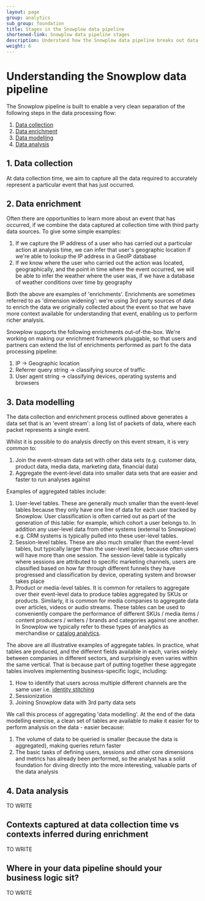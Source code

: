 ```yaml
---
layout: page
group: analytics
sub_group: foundation
title: Stages in the Snowplow data pipeline
shortened-link: Snowplow data pipeline stages
description: Understand how the Snowplow data pipeline breaks out data collection, enrichment, modelling and analysis
weight: 6
---
```


# Understanding the Snowplow data pipeline

The Snowplow pipeline is built to enable a very clean separation of the following steps in the data processing flow:

1. [Data collection](#data-collection)
2. [Data enrichment](#data-enrichment)
3. [Data modelling](#data-modeling)
4. [Data analysis](#data-analysis)


<h2><a name="">1. Data collection</a></h2>

At data collection time, we aim to capture all the data required to accurately represent a particular event that has just occurred.

<h2><a name="data-enrichment">2. Data enrichment</a></h2>

Often there are opportunities to learn more about an event that has occurred, if we combine the data captured at collection time with third party data sources. To give some simple examples:

1. If we capture the IP address of a user who has carried out a particular action at analysis time, we can infer that user's geographic location if we're able to lookup the IP address in a GeoIP database
2. If we know where the user who carried out the action was located, geographically, and the point in time where the event occurred, we will be able to infer the weather where the user was, if we have a database of weather conditions over time by geography

Both the above are examples of 'enrichments'. Enrichments are sometimes referred to as 'dimension widening': we're using 3rd party sources of data to enrich the data we originally collected about the event so that we have more context available for understanding that event, enabling us to perform richer analysis.

Snowplow supports the following enrichments out-of-the-box. We're working on making our enrichment framework pluggable, so that users and partners can extend the list of enrichments performed as part fo the data processing pipeline:

1. IP -> Geographic location
2. Referrer query string -> classifying source of traffic
3. User agent string -> classifying devices, operating systems and browsers


<h2><a name="data-modeling">3. Data modelling</a></h2>

The data collection and enrichment process outlined above generates a data set that is an 'event stream': a long list of packets of data, where each packet represents a single event.

Whilst it is possible to do analysis directly on this event stream, it is very common to:

1. Join the event-stream data set with other data sets (e.g. customer data, product data, media data, marketing data, financial data)
2. Aggregate the event-level data into smaller data sets that are easier and faster to run analyses against

Examples of aggregated tables include:

1. User-level tables. These are generally much smaller than the event-level tables because they only have one line of data for each user tracked by Snowplow. User classification is often carried out as part of the generation of this table: for example, which cohort a user belongs to. In addition any user-level data from other systems (external to Snowplow) e.g. CRM systems is typically pulled into these user-level tables.
2. Session-level tables. These are also much smaller than the event-level tables, but typically larger than the user-level table, because often users will have more than one session. The session-level table is typically where sessions are attributed to specific marketing channels, users are classified based on how far through different funnels they have progressed and classification by device, operating system and browser takes place
3. Product or media-level tables. It is common for retailers to aggregate over their event-level data to produce tables aggregated by SKUs or products. Similarly, it is common for media companies to aggregate data over articles, videos or audio streams. These tables can be used to conveniently compare the performance of different SKUs / media items / content producers / writers / brands and categories against one another. In Snowplow we typically refer to these types of analytics as merchandise or [catalog analytics](/analytics/catalog-analytics/overview.html).

The above are all illustrative examples of aggregate tables. In practice, what tables are produced, and the different fields available in each, varies widely between companies in different sectors, and surprisingly even varies within the same vertical. That is because part of putting together these aggregate tables involves implementing business-specific logic, including:

1. How to identify that users across multiple different channels are the same user i.e. [identity stitching](/analytics/customer-analytics/identifying-users.html)
2. Sessionization
3. Joining Snowplow data with 3rd party data sets

We call this process of aggregating  'data modelling'. At the end of the data modelling exercise, a clean set of tables are available to make it easier for to perform analysis on the data - easier because:

1. The volume of data to be queried is smaller (because the data is aggregated), making queries return faster
2. The basic tasks of defining users, sessions and other core dimensions and metrics has already been performed, so the analyst has a solid foundation for diving directly into the more interesting, valuable parts of the data analysis

<h2><a name="data-analysis">4. Data analysis</a></h2>

TO WRITE

<h2><a name="contexts-at-collection-time-vs-contexts-inferred-during-enrichment">Contexts captured at data collection time vs contexts inferred during enrichment</a></h2>

TO WRITE

<h2><a name="where-in-your-data-pipeline-should-your-business-logic-sit">Where in your data pipeline should your business logic sit?</a></h2>

TO WRITE



